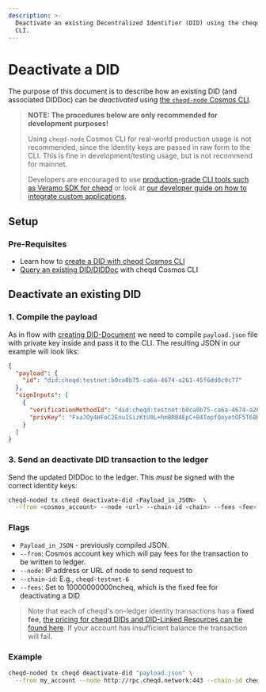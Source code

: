 ```yaml
---
description: >-
  Deactivate an existing Decentralized Identifier (DID) using the cheqd Cosmos
  CLI.
---
```


# Deactivate a DID

The purpose of this document is to describe how an existing DID (and associated DIDDoc) can be _deactivated_ using [the `cheqd-node` Cosmos CLI](https://docs.cheqd.io/node/getting-started/cheqd-cli).

> **NOTE: The procedures below are only recommended for development purposes!**
>
> Using `cheqd-node` Cosmos CLI for real-world production usage is not recommended, since the identity keys are passed in raw form to the CLI. This is fine in development/testing usage, but is not recommend for mainnet.
>
> Developers are encouraged to use [production-grade CLI tools such as Veramo SDK for cheqd](../../../sdk/veramo/) or look at [our developer guide on how to integrate custom applications](../advanced.md).

## Setup

### Pre-Requisites

* Learn how to [create a DID with cheqd Cosmos CLI](create-did.md)
* [Query an existing DID/DIDDoc](query-did.md) with cheqd Cosmos CLI

## Deactivate an existing DID

### 1. Compile the payload

As in flow with [creating DID-Document](create-did.md) we need to compile `payload.json` file with private key inside and pass it to the CLI. The resulting JSON in our example will look liks:

```json
{
  "payload": {
    "id": "did:cheqd:testnet:b0ca0b75-ca6a-4674-a261-45f6dd0c9c77"
  },
  "signInputs": [
    {
      "verificationMethodId": "did:cheqd:testnet:b0ca0b75-ca6a-4674-a261-45f6dd0c9c77#key1",
      "privKey": "FxaJOy4HFoC2Enu1SizKtU0L+hmBRBAEpC+B4TopfQoyetOF5T68Ks3db5Yy9ykFdgEboPUes3m6wvXNLpbv+Q=="
    }
  ]
}
```

### 3. Send an deactivate DID transaction to the ledger

Send the updated DIDDoc to the ledger. This _must_ be signed with the correct identity keys:

```bash
cheqd-noded tx cheqd deactivate-did <Payload_in_JSON>  \
  --from <cosmos_account> --node <url> --chain-id <chain> --fees <fee>
```

### Flags

* `Payload_in_JSON` - previously compiled JSON.
* `--from`: Cosmos account key which will pay fees for the transaction to be written to ledger.
* `--node`: IP address or URL of node to send request to
* `--chain-id`: E.g., `cheqd-testnet-6`
* `--fees`: Set to 10000000000ncheq, which is the fixed fee for deactivating a DID

> Note that each of cheqd's on-ledger identity transactions has a **fixed fee,** [the pricing for cheqd DIDs and DID-Linked Resources can be found here](https://docs.cheqd.io/node/architecture/adr-list/adr-005-genesis-parameters#cheqd-module-did-module). If your account has insufficient balance the transaction will fail.

### Example

```bash
cheqd-noded tx cheqd deactivate-did "payload.json" \
  --from my_account --node http://rpc.cheqd.network:443 --chain-id cheqd-testnet-6 --fees 10000000000ncheq
```
